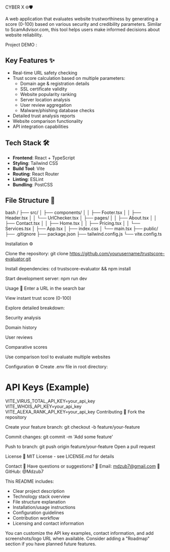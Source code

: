 CYBER X 🌐🛡️

A web application that evaluates website trustworthiness by generating a score (0-100) based on various security and credibility parameters. Similar to ScamAdvisor.com, this tool helps users make informed decisions about website reliability.

Project DEMO :

## Key Features ✨
- Real-time URL safety checking
- Trust score calculation based on multiple parameters:
  - Domain age & registration details
  - SSL certificate validity
  - Website popularity ranking
  - Server location analysis
  - User review aggregation
  - Malware/phishing database checks
- Detailed trust analysis reports
- Website comparison functionality
- API integration capabilities

## Tech Stack 🛠️
- **Frontend**: React + TypeScript
- **Styling**: Tailwind CSS
- **Build Tool**: Vite
- **Routing**: React Router
- **Linting**: ESLint
- **Bundling**: PostCSS

## File Structure 📁
bash
/
├── src/
│   ├── components/
│   │   ├── Footer.tsx
│   │   ├── Header.tsx
│   │   └── UrlChecker.tsx
│   ├── pages/
│   │   ├── About.tsx
│   │   ├── Contact.tsx
│   │   ├── Home.tsx
│   │   ├── Pricing.tsx
│   │   └── Services.tsx
│   ├── App.tsx
│   ├── index.css
│   └── main.tsx
├── public/
├── .gitignore
├── package.json
├── tailwind.config.js
└── vite.config.ts


Installation ⚙️

Clone the repository:
git clone https://github.com/yourusername/trustscore-evaluator.git

Install dependencies:
cd trustscore-evaluator && npm install

Start development server:
npm run dev

Usage 🚀
Enter a URL in the search bar

View instant trust score (0-100)

Explore detailed breakdown:

Security analysis

Domain history

User reviews

Comparative scores

Use comparison tool to evaluate multiple websites

Configuration ⚙️
Create .env file in root directory:
# API Keys (Example)
VITE_VIRUS_TOTAL_API_KEY=your_api_key
VITE_WHOIS_API_KEY=your_api_key
VITE_ALEXA_RANK_API_KEY=your_api_key
Contributing 🤝
Fork the repository

Create your feature branch:
git checkout -b feature/your-feature

Commit changes:
git commit -m 'Add some feature'

Push to branch:
git push origin feature/your-feature
Open a pull request

License 📄
MIT License - see LICENSE.md for details

Contact 📧
Have questions or suggestions?
📩 Email: mdzub7@gmail.com
🐙 GitHub: @Mdzub7

This README includes:
- Clear project description
- Technology stack overview
- File structure explanation
- Installation/usage instructions
- Configuration guidelines
- Contribution workflow
- Licensing and contact information

You can customize the API key examples, contact information, and add screenshots/logo URL when available. Consider adding a "Roadmap" section if you have planned future features.
